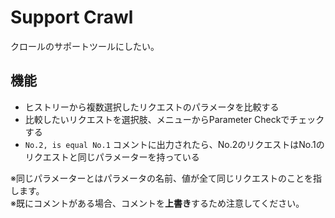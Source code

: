 # Support Crawl

クロールのサポートツールにしたい。

## 機能

- ヒストリーから複数選択したリクエストのパラメータを比較する
- 比較したいリクエストを選択肢、メニューからParameter Checkでチェックする
- `No.2, is equal No.1` コメントに出力されたら、No.2のリクエストはNo.1のリクエストと同じパラメーターを持っている

※同じパラメーターとはパラメータの名前、値が全て同じリクエストのことを指します。  
※既にコメントがある場合、コメントを**上書き**するため注意してください。